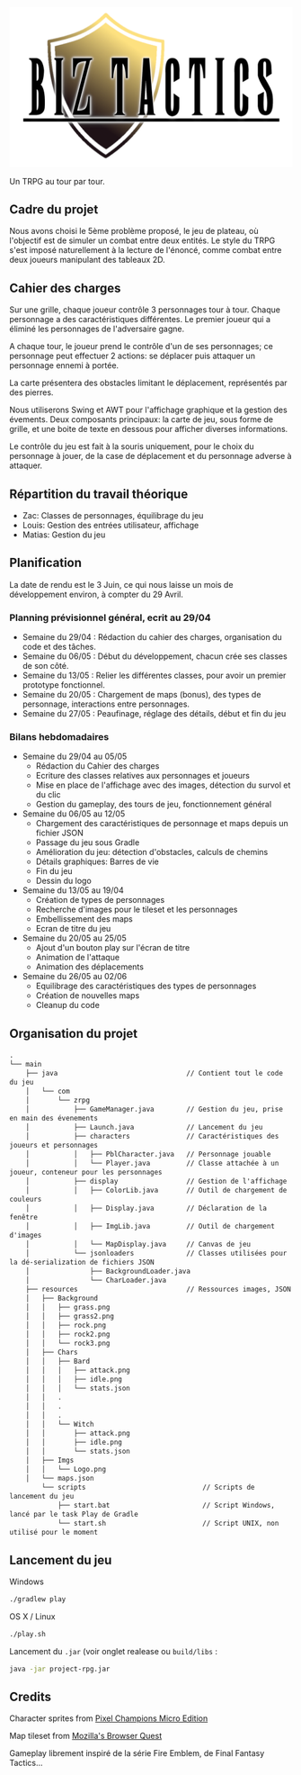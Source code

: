 ![Game logo](Graphics/Logo.png)

Un TRPG au tour par tour.

## Cadre du projet

Nous avons choisi le 5ème problème proposé, le jeu de plateau, où l'objectif est de simuler un combat entre deux entités. Le style du TRPG s'est imposé naturellement à la lecture de l'énoncé, comme combat entre deux joueurs manipulant des tableaux 2D.

## Cahier des charges

Sur une grille, chaque joueur contrôle 3 personnages tour à tour. Chaque personnage a des caractéristiques différentes. Le premier joueur qui a éliminé les personnages de l'adversaire gagne.

A chaque tour, le joueur prend le contrôle d'un de ses personnages; ce personnage peut effectuer 2 actions: se déplacer puis attaquer un personnage ennemi à portée.

La carte présentera des obstacles limitant le déplacement, représentés par des pierres.

Nous utiliserons Swing et AWT pour l'affichage graphique et la gestion des évements. Deux composants principaux: la carte de jeu, sous forme de grille, et une boite de texte en dessous pour afficher diverses informations.

Le contrôle du jeu est fait à la souris uniquement, pour le choix du personnage à jouer, de la case de déplacement et du personnage adverse à attaquer.

## Répartition du travail théorique

- Zac: Classes de personnages, équilibrage du jeu
- Louis: Gestion des entrées utilisateur, affichage
- Matias: Gestion du jeu



## Planification

La date de rendu est le 3 Juin, ce qui nous laisse un mois de développement environ, à compter du 29 Avril.

### Planning prévisionnel général, ecrit au 29/04
- Semaine du 29/04 : Rédaction du cahier des charges, organisation du code et des tâches.
- Semaine du 06/05 : Début du développement, chacun crée ses classes de son côté.
- Semaine du 13/05 : Relier les différentes classes, pour avoir un premier prototype fonctionnel.
- Semaine du 20/05 : Chargement de maps (bonus), des types de personnage, interactions entre personnages.
- Semaine du 27/05 : Peaufinage, réglage des détails, début et fin du jeu

### Bilans hebdomadaires
- Semaine du 29/04 au 05/05
    - Rédaction du Cahier des charges
    - Ecriture des classes relatives aux personnages et joueurs
    - Mise en place de l'affichage avec des images, détection du survol et du clic
    - Gestion du gameplay, des tours de jeu, fonctionnement général
- Semaine du 06/05 au 12/05
    - Chargement des caractéristiques de personnage et maps depuis un fichier JSON
    - Passage du jeu sous Gradle
    - Amélioration du jeu: détection d'obstacles, calculs de chemins
    - Détails graphiques: Barres de vie
    - Fin du jeu
    - Dessin du logo
- Semaine du 13/05 au 19/04
    - Création de types de personnages
    - Recherche d'images pour le tileset et les personnages
    - Embellissement des maps
    - Ecran de titre du jeu
- Semaine du 20/05 au 25/05
    - Ajout d'un bouton play sur l'écran de titre
    - Animation de l'attaque
    - Animation des déplacements
- Semaine du 26/05 au 02/06
    - Equilibrage des caractéristiques des types de personnages
    -  Création de nouvelles maps
    - Cleanup du code

## Organisation du projet

```
.
└── main
    ├── java                                // Contient tout le code du jeu
    │   └── com
    │       └── zrpg
    │           ├── GameManager.java        // Gestion du jeu, prise en main des évenements
    │           ├── Launch.java             // Lancement du jeu
    │           ├── characters              // Caractéristiques des joueurs et personnages
    │           │   ├── PblCharacter.java   // Personnage jouable
    │           │   └── Player.java         // Classe attachée à un joueur, conteneur pour les personnages
    │           ├── display                 // Gestion de l'affichage
    │           │   ├── ColorLib.java       // Outil de chargement de couleurs
    │           │   ├── Display.java        // Déclaration de la fenêtre
    │           │   ├── ImgLib.java         // Outil de chargement d'images
    │           │   └── MapDisplay.java     // Canvas de jeu
    │           └── jsonloaders             // Classes utilisées pour la dé-serialization de fichiers JSON
    │               ├── BackgroundLoader.java
    │               └── CharLoader.java
    ├── resources                           // Ressources images, JSON
    │   ├── Background
    │   │   ├── grass.png
    │   │   ├── grass2.png
    │   │   ├── rock.png
    │   │   ├── rock2.png
    │   │   └── rock3.png
    │   ├── Chars
    │   │   ├── Bard
    │   │   │   ├── attack.png
    │   │   │   ├── idle.png
    │   │   │   └── stats.json
    │   │   .
    │   │   .
    │   │   .
    │   │   └── Witch
    │   │       ├── attack.png
    │   │       ├── idle.png
    │   │       └── stats.json
    │   ├── Imgs
    │   │   └── Logo.png
    │   └── maps.json 
        └── scripts                             // Scripts de lancement du jeu
            ├── start.bat                       // Script Windows, lancé par le task Play de Gradle
            └── start.sh                        // Script UNIX, non utilisé pour le moment
```

## Lancement du jeu

Windows
```bash
./gradlew play 
```

OS X / Linux
```bash
./play.sh
```

Lancement du `.jar` (voir onglet realease ou `build/libs` :
```bash
java -jar project-rpg.jar
```

## Credits
Character sprites from [Pixel Champions Micro Edition](https://chimericalbard.itch.io/pixel-champions)

Map tileset from [Mozilla's Browser Quest](https://github.com/mozilla/BrowserQuest)

Gameplay librement inspiré de la série Fire Emblem, de Final Fantasy Tactics...